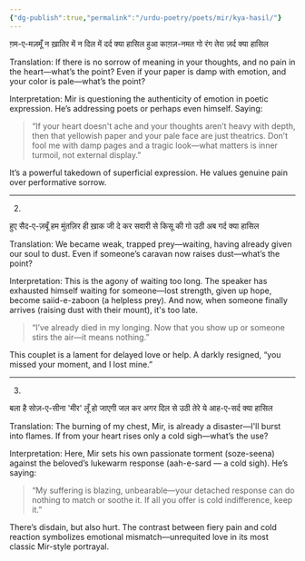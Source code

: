 ```yaml
---
{"dg-publish":true,"permalink":"/urdu-poetry/poets/mir/kya-hasil/"}
---
```





ग़म-ए-मज़मूँ न ख़ातिर में न दिल में दर्द क्या हासिल
हुआ काग़ज़-नमत गो रंग तेरा ज़र्द क्या हासिल

Translation:
If there is no sorrow of meaning in your thoughts, and no pain in the heart—what’s the point?
Even if your paper is damp with emotion, and your color is pale—what’s the point?

Interpretation:
Mir is questioning the authenticity of emotion in poetic expression. He’s addressing poets or perhaps even himself. Saying:

> “If your heart doesn't ache and your thoughts aren’t heavy with depth, then that yellowish paper and your pale face are just theatrics. Don’t fool me with damp pages and a tragic look—what matters is inner turmoil, not external display.”



It’s a powerful takedown of superficial expression. He values genuine pain over performative sorrow.


---

2.

हुए सैद-ए-ज़बूँ हम मुंतज़िर ही ख़ाक जी दे कर
सवारी से किसू की गो उठी अब गर्द क्या हासिल

Translation:
We became weak, trapped prey—waiting, having already given our soul to dust.
Even if someone’s caravan now raises dust—what’s the point?

Interpretation:
This is the agony of waiting too long. The speaker has exhausted himself waiting for someone—lost strength, given up hope, become saiid-e-zaboon (a helpless prey). And now, when someone finally arrives (raising dust with their mount), it's too late.

> “I’ve already died in my longing. Now that you show up or someone stirs the air—it means nothing.”



This couplet is a lament for delayed love or help. A darkly resigned, “you missed your moment, and I lost mine.”


---

3.

बला है सोज़-ए-सीना 'मीर' लूँ हो जाएगी जल कर
अगर दिल से उठी तेरे ये आह-ए-सर्द क्या हासिल

Translation:
The burning of my chest, Mir, is already a disaster—I'll burst into flames.
If from your heart rises only a cold sigh—what’s the use?

Interpretation:
Here, Mir sets his own passionate torment (soze-seena) against the beloved’s lukewarm response (aah-e-sard — a cold sigh).
He’s saying:

> “My suffering is blazing, unbearable—your detached response can do nothing to match or soothe it. If all you offer is cold indifference, keep it.”



There’s disdain, but also hurt. The contrast between fiery pain and cold reaction symbolizes emotional mismatch—unrequited love in its most classic Mir-style portrayal.



